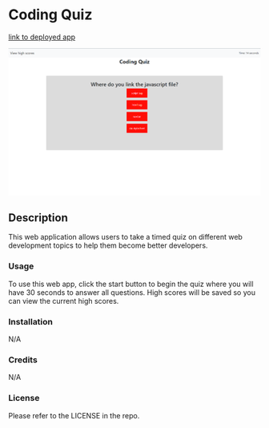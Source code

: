# Coding Quiz

[link to deployed app](https://dariusgarcia.github.io/coding-quiz/)

![Screenshot of web app](./assets/images/screenshot.png)

## Description

This web application allows users to take a timed quiz on different web development topics to help them become better developers.

### Usage

To use this web app, click the start button to begin the quiz where you will have 30 seconds to answer all questions. High scores will be saved so you can view the current high scores.

### Installation

N/A

### Credits

N/A

### License

Please refer to the LICENSE in the repo.
